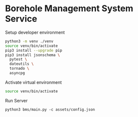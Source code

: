 # Borehole Management System Service

Setup developer environment

```bash
python3 -m venv ./venv
source venv/bin/activate
pip3 install --upgrade pip
pip3 install jsonschema \
  pytest \
  dateutils \
  tornado \
  asyncpg
```

Activate virtual environment

```bash
source venv/bin/activate
```

Run Server

```bashm
python3 bms/main.py -c assets/config.json
```
